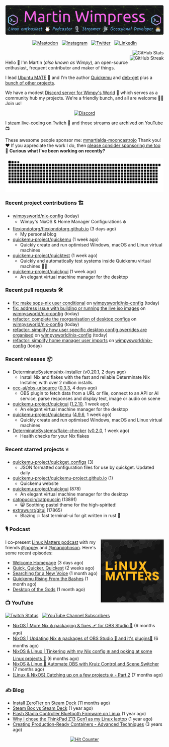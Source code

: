 <p align="center">
  <a href="https://wimpysworld.com" target="_blank"><img src="https://raw.githubusercontent.com/flexiondotorg/flexiondotorg/main/.github/github-header-image.png"></a>
</p>
<p align="center">
  &nbsp;<a href="https://fosstodon.org/@wimpy" target="_blank"><img alt="Mastodon" src="https://img.shields.io/badge/Mastodon-6468fa?style=for-the-badge&logo=mastodon&logoColor=%23ffffff"></a>&nbsp;
  &nbsp;<a href="https://www.instagram.com/wimpysworld/" target="_blank"><img alt="Instagram" src="https://img.shields.io/badge/instagram-d3175c?style=for-the-badge&logo=instagram&logoColor=%23ffffff"></a>&nbsp;
  &nbsp;<a href="https://twitter.com/m_wimpress" target="_blank"><img alt="Twitter" src="https://img.shields.io/badge/Twitter-303030?style=for-the-badge&logo=x&logoColor=%23ffffff"></a>&nbsp;
  &nbsp;<a href="https://www.linkedin.com/in/martinwimpress/" target="_blank"><img alt="LinkedIn" src="https://img.shields.io/badge/LinkedIn-1667be?style=for-the-badge&logo=linkedin&logoColor=%23ffffff"></a>&nbsp;
</p>
<a href="https://github.com/flexiondotorg" target="_blank"><img align="right" src="https://github-readme-stats.vercel.app/api?username=flexiondotorg&show_icons=true&show=reviews,discussions_started,discussions_answered,prs_merged&include_all_commits=true&bg_color=0E1117&title_color=fa66ed&icon_color=6bbbfa&text_color=c5c8c6&ring_color=98ed3f&border_radius=8" alt="GitHub Stats"></a>
<br />
<a href="https://github.com/flexiondotorg" target="_blank"><img align="right" src="https://streak-stats.demolab.com?user=flexiondotorg&theme=cobalt&border_radius=8&date_format=j%20M%5B%20Y%5D&mode=daily&card_width=465&hide_total_contributions=true" alt="GitHub Streak" /></a>

Hello 👋 I'm Martin (*also known as Wimpy*), an open-source enthusiast, frequent contributor and maker of things.

I lead [Ubuntu MATE](https://ubuntu-mate.org) 🧉 and I'm the author [Quickemu](https://github.com/quickemu-project)
and [deb-get](https://github.com/wimpysworld/deb-get) plus a [bunch of other projects](https://wimpysworld.com/projects/).

We have a modest [Discord server for Wimpy's World](https://wimpysworld.io/discord) 💬 which serves as a community hub my projects.
We're a friendly bunch, and all are welcome 🏳️‍🌈 Join us!

<div align="center"><a href="https://wimpysworld.io/discord" target="_blank"><img alt="Discord" src="https://img.shields.io/discord/712850672223125565?style=for-the-badge&logo=discord&logoColor=%23ffffff&label=Discord&labelColor=%234253e8&color=%23e4e2e2"></a></div>

I [steam live-coding on Twitch](https://twitch.tv/WimpysWorld) 📡 and those streams are [archived on YouTube](https://youtube.com/WimpysWorld) 📺️

These awesome people sponsor me: [mmartial](https://github.com/mmartial)[da-moon](https://github.com/da-moon)[castrojo](https://github.com/castrojo) Thank you! ❤️
If you appreciate the work I do, then [please consider sponsoring me too](https://github.com/sponsors/flexiondotorg) 🤑 **Curious what I've been working on recently?**
<div align="center">
  <img align="center" alt="GitHub Contribution Snake" src="https://raw.githubusercontent.com/flexiondotorg/flexiondotorg/snake/github-contribution-grid-snake-dark.svg">
</div>

### Recent project contributions 🏗️


- [wimpysworld/nix-config](https://github.com/wimpysworld/nix-config) (today)
  - Wimpy&#39;s NixOS  &amp; Home Manager Configurations ❄️
- [flexiondotorg/flexiondotorg.github.io](https://github.com/flexiondotorg/flexiondotorg.github.io) (3 days ago)
  - My personal blog
- [quickemu-project/quickemu](https://github.com/quickemu-project/quickemu) (1 week ago)
  - Quickly create and run optimised Windows, macOS and Linux virtual machines
- [quickemu-project/quicktest](https://github.com/quickemu-project/quicktest) (1 week ago)
  - Quickly and automatically test systems inside Quickemu virtual machines 🧑‍🔬
- [quickemu-project/quickgui](https://github.com/quickemu-project/quickgui) (1 week ago)
  - An elegant virtual machine manager for the desktop

### Recent pull requests 🛠️


- [fix: make sops-nix user conditional](https://github.com/wimpysworld/nix-config/pull/243) on [wimpysworld/nix-config](https://github.com/wimpysworld/nix-config) (today)
- [fix: address issue with building or running the live iso images](https://github.com/wimpysworld/nix-config/pull/242) on [wimpysworld/nix-config](https://github.com/wimpysworld/nix-config) (today)
- [refactor: complete the reorganisation of desktop configs](https://github.com/wimpysworld/nix-config/pull/241) on [wimpysworld/nix-config](https://github.com/wimpysworld/nix-config) (today)
- [refactor: simplify how user specific desktop config overrides are organised](https://github.com/wimpysworld/nix-config/pull/240) on [wimpysworld/nix-config](https://github.com/wimpysworld/nix-config) (today)
- [refactor: simplify home manager user imports](https://github.com/wimpysworld/nix-config/pull/238) on [wimpysworld/nix-config](https://github.com/wimpysworld/nix-config) (today)

### Recent releases 📦️


- [DeterminateSystems/nix-installer](https://github.com/DeterminateSystems/nix-installer) ([v0.20.1](https://github.com/DeterminateSystems/nix-installer/releases/tag/v0.20.1), 2 days ago)
  - Install Nix and flakes with the fast and reliable Determinate Nix Installer, with over 2 million installs.
- [occ-ai/obs-urlsource](https://github.com/occ-ai/obs-urlsource) ([0.3.3](https://github.com/occ-ai/obs-urlsource/releases/tag/0.3.3), 4 days ago)
  - OBS plugin to fetch data from a URL or file, connect to an API or AI service, parse responses and display text, image or audio on scene
- [quickemu-project/quickgui](https://github.com/quickemu-project/quickgui) ([1.2.10](https://github.com/quickemu-project/quickgui/releases/tag/1.2.10), 1 week ago)
  - An elegant virtual machine manager for the desktop
- [quickemu-project/quickemu](https://github.com/quickemu-project/quickemu) ([4.9.6](https://github.com/quickemu-project/quickemu/releases/tag/4.9.6), 1 week ago)
  - Quickly create and run optimised Windows, macOS and Linux virtual machines
- [DeterminateSystems/flake-checker](https://github.com/DeterminateSystems/flake-checker) ([v0.2.0](https://github.com/DeterminateSystems/flake-checker/releases/tag/v0.2.0), 1 week ago)
  - Health checks for your Nix flakes

### Recent starred projects ⭐️


- [quickemu-project/quickget_configs](https://github.com/quickemu-project/quickget_configs) (3)
  - JSON formatted configuration files for use by quickget. Updated daily
- [quickemu-project/quickemu-project.github.io](https://github.com/quickemu-project/quickemu-project.github.io) (1)
  - Quickemu website
- [quickemu-project/quickgui](https://github.com/quickemu-project/quickgui) (878)
  - An elegant virtual machine manager for the desktop
- [catppuccin/catppuccin](https://github.com/catppuccin/catppuccin) (13891)
  - 😸 Soothing pastel theme for the high-spirited!
- [extrawurst/gitui](https://github.com/extrawurst/gitui) (17865)
  - Blazing 💥 fast terminal-ui for git written in rust 🦀

### 🎙️ Podcast
<img align="right" src="https://raw.githubusercontent.com/flexiondotorg/flexiondotorg/main/.github/linuxmatters.png" alt="Linux Matters Podcast" width="200" height="200">

I co-present [Linux Matters podcast](https://linuxmatters.sh) with my friends [@popey](https://github.com/popey) and [@marxjohnson](https://github.com/marxjohnson).
Here's some recent episodes:

- [Welcome Homepage](https://linuxmatters.sh/33/) (3 days ago)
- [Quick, Quicker, Quickest](https://linuxmatters.sh/32/) (2 weeks ago)
- [Searching for a New Voice](https://linuxmatters.sh/31/) (1 month ago)
- [Quickemu Rising From the Bashes](https://linuxmatters.sh/30/) (1 month ago)
- [Desktop of the Gods](https://linuxmatters.sh/29/) (1 month ago)

### 📺️ YouTube
<a href="https://twitch.tv/WimpysWorld" target="_blank"><img alt="Twitch Status" src="https://img.shields.io/twitch/status/WimpysWorld?style=for-the-badge&logo=twitch&logoColor=ffffff&label=Twitch&labelColor=%23904ef9&color=%23e4e2e2"></a>&nbsp;&nbsp;
<a href="https://youtube.com/WimpysWorld" target="_blank"><img alt="YouTube Channel Subscribers" src="https://img.shields.io/youtube/channel/subscribers/UChpYmMp7EFaxuogUX1eAqyw?style=for-the-badge&logo=youtube&logoColor=ffffff&label=YouTube&labelColor=%23fb1b20&color=%23e4e2e2"></a>

- [NixOS | More Nix ❄️ packaging &amp; fixes 🩹 for OBS Studio 📡](https://www.youtube.com/watch?v=VqNaOOm7Dhw) (6 months ago)
- [NixOS | Updating Nix ❄️ packages of OBS Studio 📡 and it&#39;s plugins🔌](https://www.youtube.com/watch?v=phgOv_UCbMM) (6 months ago)
- [NixOS &amp; Linux | Tinkering with my Nix config ❄️ and poking at some Linux projects 🐧](https://www.youtube.com/watch?v=biVQ_-v8oEo) (6 months ago)
- [NixOS &amp; Linux 🐧 Automate OBS with Kruiz Control and Scene Switcher](https://www.youtube.com/watch?v=BSITslJbMGA) (7 months ago)
- [[Linux &amp; NixOS] Catching up on a few projects ❄️ - Part 2](https://www.youtube.com/watch?v=IpiuKvqHU-c) (7 months ago)

### ✍️ Blog

- [Install ZeroTier on Steam Deck](https://wimpysworld.com/posts/install-zerotier-on-steamdeck/) (11 months ago)
- [Steam Box vs Steam Deck](https://wimpysworld.com/posts/steambox-vs-steamdeck/) (1 year ago)
- [Flash Stadia Controller Bluetooth Firmware on Linux](https://wimpysworld.com/posts/flash-stadia-controller-bluetooth-firmware-on-linux/) (1 year ago)
- [Why I chose the ThinkPad Z13 Gen1 as my Linux laptop](https://wimpysworld.com/posts/why-i-chose-the-thinkpad-z13-as-my-linux-laptop/) (1 year ago)
- [Creating Production-Ready Containers - Advanced Techniques](https://wimpysworld.com/posts/creating-production-ready-containers-advanced-techniques/) (3 years ago)

<p align="center">
  <a href="https://github.com/flexiondotorg/flexiondotorg" target="_blank"><img alt="Hit Counter" src="https://img.shields.io/endpoint?url=https%3A%2F%2Fhits.dwyl.com%2Fflexiondotorg%2Fflexiondotorg.json&style=flat-square&logo=github&logoColor=ffffff&label=Visitors&labelColor=%23f76ce9&color=%236fbbf6">
</p>
